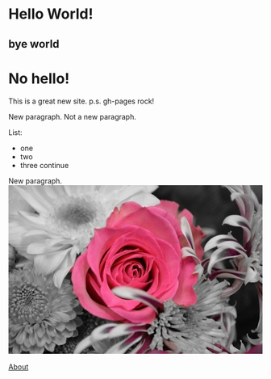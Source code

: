 # Hello World!

## bye world

# No hello!

This is a great new site.
p.s. gh-pages rock!

New paragraph.
Not a new paragraph.

List:
- one
- two
- three
  continue

New paragraph.
![This is nice](nice_flowers_201855.jpg)

[About](about.md)
